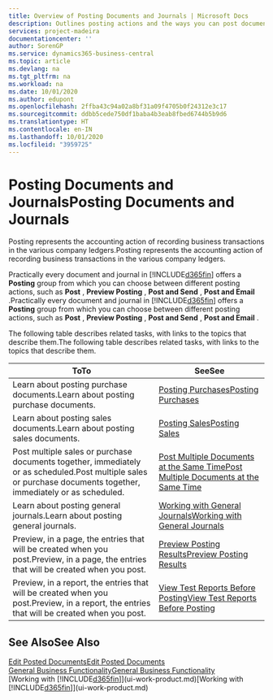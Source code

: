 ```yaml
---
title: Overview of Posting Documents and Journals | Microsoft Docs
description: Outlines posting actions and the ways you can post documents and journals.
services: project-madeira
documentationcenter: ''
author: SorenGP
ms.service: dynamics365-business-central
ms.topic: article
ms.devlang: na
ms.tgt_pltfrm: na
ms.workload: na
ms.date: 10/01/2020
ms.author: edupont
ms.openlocfilehash: 2ffba43c94a02a8bf31a09f4705b0f24312e3c17
ms.sourcegitcommit: ddbb5cede750df1baba4b3eab8fbed6744b5b9d6
ms.translationtype: HT
ms.contentlocale: en-IN
ms.lasthandoff: 10/01/2020
ms.locfileid: "3959725"
---
```

# <a name="posting-documents-and-journals"></a><span data-ttu-id="588ec-103">Posting Documents and Journals</span><span class="sxs-lookup"><span data-stu-id="588ec-103">Posting Documents and Journals</span></span>
<span data-ttu-id="588ec-104">Posting represents the accounting action of recording business transactions in the various company ledgers.</span><span class="sxs-lookup"><span data-stu-id="588ec-104">Posting represents the accounting action of recording business transactions in the various company ledgers.</span></span>

<span data-ttu-id="588ec-105">Practically every document and journal in [!INCLUDE[d365fin](includes/d365fin_md.md)] offers a **Posting** group from which you can choose between different posting actions, such as **Post** , **Preview Posting** , **Post and Send** , **Post and Email** .</span><span class="sxs-lookup"><span data-stu-id="588ec-105">Practically every document and journal in [!INCLUDE[d365fin](includes/d365fin_md.md)] offers a **Posting** group from which you can choose between different posting actions, such as **Post** , **Preview Posting** , **Post and Send** , **Post and Email** .</span></span>

<span data-ttu-id="588ec-106">The following table describes related tasks, with links to the topics that describe them.</span><span class="sxs-lookup"><span data-stu-id="588ec-106">The following table describes related tasks, with links to the topics that describe them.</span></span>

| <span data-ttu-id="588ec-107">To</span><span class="sxs-lookup"><span data-stu-id="588ec-107">To</span></span> | <span data-ttu-id="588ec-108">See</span><span class="sxs-lookup"><span data-stu-id="588ec-108">See</span></span> |
| --- | --- |
| <span data-ttu-id="588ec-109">Learn about posting purchase documents.</span><span class="sxs-lookup"><span data-stu-id="588ec-109">Learn about posting purchase documents.</span></span> |[<span data-ttu-id="588ec-110">Posting Purchases</span><span class="sxs-lookup"><span data-stu-id="588ec-110">Posting Purchases</span></span>](ui-post-purchases.md) |
| <span data-ttu-id="588ec-111">Learn about posting sales documents.</span><span class="sxs-lookup"><span data-stu-id="588ec-111">Learn about posting sales documents.</span></span> |[<span data-ttu-id="588ec-112">Posting Sales</span><span class="sxs-lookup"><span data-stu-id="588ec-112">Posting Sales</span></span>](ui-post-sales.md) |
| <span data-ttu-id="588ec-113">Post multiple sales or purchase documents together, immediately or as scheduled.</span><span class="sxs-lookup"><span data-stu-id="588ec-113">Post multiple sales or purchase documents together, immediately or as scheduled.</span></span>|[<span data-ttu-id="588ec-114">Post Multiple Documents at the Same Time</span><span class="sxs-lookup"><span data-stu-id="588ec-114">Post Multiple Documents at the Same Time</span></span>](ui-batch-posting.md)|
| <span data-ttu-id="588ec-115">Learn about posting general journals.</span><span class="sxs-lookup"><span data-stu-id="588ec-115">Learn about posting general journals.</span></span> |[<span data-ttu-id="588ec-116">Working with General Journals</span><span class="sxs-lookup"><span data-stu-id="588ec-116">Working with General Journals</span></span>](ui-work-general-journals.md) |
| <span data-ttu-id="588ec-117">Preview, in a page, the entries that will be created when you post.</span><span class="sxs-lookup"><span data-stu-id="588ec-117">Preview, in a page, the entries that will be created when you post.</span></span> |[<span data-ttu-id="588ec-118">Preview Posting Results</span><span class="sxs-lookup"><span data-stu-id="588ec-118">Preview Posting Results</span></span>](ui-how-preview-post-results.md) |
| <span data-ttu-id="588ec-119">Preview, in a report, the entries that will be created when you post.</span><span class="sxs-lookup"><span data-stu-id="588ec-119">Preview, in a report, the entries that will be created when you post.</span></span> |[<span data-ttu-id="588ec-120">View Test Reports Before Posting</span><span class="sxs-lookup"><span data-stu-id="588ec-120">View Test Reports Before Posting</span></span>](ui-how-view-test-reports-posting.md) |

## <a name="see-also"></a><span data-ttu-id="588ec-121">See Also</span><span class="sxs-lookup"><span data-stu-id="588ec-121">See Also</span></span>
[<span data-ttu-id="588ec-122">Edit Posted Documents</span><span class="sxs-lookup"><span data-stu-id="588ec-122">Edit Posted Documents</span></span>](across-edit-posted-document.md)  
[<span data-ttu-id="588ec-123">General Business Functionality</span><span class="sxs-lookup"><span data-stu-id="588ec-123">General Business Functionality</span></span>](ui-across-business-areas.md)  
<span data-ttu-id="588ec-124">[Working with [!INCLUDE[d365fin](includes/d365fin_md.md)]](ui-work-product.md)</span><span class="sxs-lookup"><span data-stu-id="588ec-124">[Working with [!INCLUDE[d365fin](includes/d365fin_md.md)]](ui-work-product.md)</span></span>
